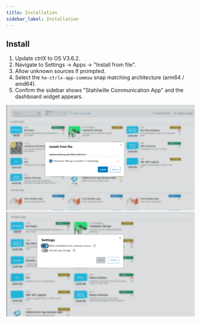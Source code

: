 ```yaml
---
title: Installation
sidebar_label: Installation
---
```


## Install
1. Update ctrlX to OS V3.6.2.
2. Navigate to Settings → Apps → "Install from file".
3. Allow unknown sources if prompted.
4. Select the `he-ctrlx-app-commsw` snap matching architecture (arm64 / amd64).
5. Confirm the sidebar shows "Stahlwille Communication App" and the dashboard widget appears.


![Confirm install](../../static/img/SW766/Confirm%20install.png)
![Allow unknown sources](../../static/img/SW766/Allow%20unknown%20sources.png)
